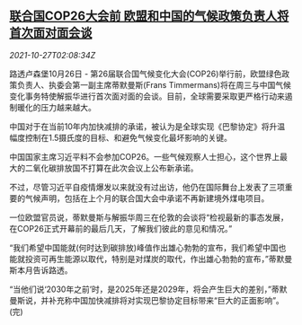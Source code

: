 <!--1635301862000-->
[联合国COP26大会前 欧盟和中国的气候政策负责人将首次面对面会谈](https://cn.reuters.com/article/cop26-eu-china-1026-tues-idCNKBS2HH04W)
------

<div><i>2021-10-27T02:08:34Z</i></div><p>路透卢森堡10月26日 - 第26届联合国气候变化大会(COP26)举行前，欧盟绿色政策负责人、执委会第一副主席蒂默曼斯(Frans Timmermans)将在周三与中国气候变化事务特使解振华进行首次面对面的会谈。目前，全球需要采取更严格行动来遏制暖化的压力越来越大。</p><p>中国对于在当前10年内加快减排的承诺，被认为是全球实现《巴黎协定》将升温幅度控制在1.5摄氏度的目标、和避免气候变化最坏影响的关键。</p><p>中国国家主席习近平料不会参加COP26。一些气候观察人士担心，这个世界上最大的二氧化碳排放国不打算在此次会议上公布新承诺。</p><p>不过，尽管习近平自疫情爆发以来就没有过出访，他仍在国际舞台上发表了三项重要的气候声明，包括在上个月的联合国大会中承诺不再新建境外煤电项目。</p><p>一位欧盟官员说，蒂默曼斯与解振华周三在伦敦的会谈将“检视最新的事态发展，在COP26正式开幕前的最后几天，了解我们彼此的意见和情况。”</p><p>“我们希望中国能就(何时达到碳排放)峰值作出雄心勃勃的宣布，我们希望中国也能就投资可再生能源以取代，特别是对煤炭的取代，作出雄心勃勃的宣布，”蒂默曼斯本月告诉路透。</p><p>“当他们说‘2030年之前’时，是2025年还是2029年，将会产生巨大的差别，”蒂默曼斯说，并补充称中国加快减排将对实现巴黎协定目标带来“巨大的正面影响”。(完)</p>

